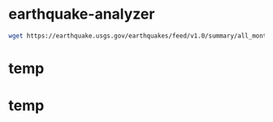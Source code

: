 # earthquake-analyzer 

```bash 
wget https://earthquake.usgs.gov/earthquakes/feed/v1.0/summary/all_month.csv
```
# temp
# temp

